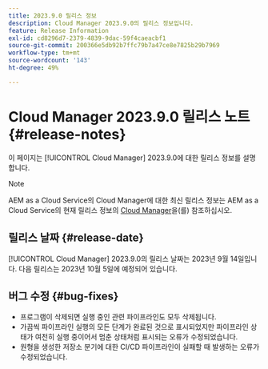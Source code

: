 ```yaml
---
title: 2023.9.0 릴리스 정보
description: Cloud Manager 2023.9.0의 릴리스 정보입니다.
feature: Release Information
exl-id: cd8296d7-2379-4839-9dac-59f4caeacbf1
source-git-commit: 200366e5db92b7ffc79b7a47ce8e7825b29b7969
workflow-type: tm+mt
source-wordcount: '143'
ht-degree: 49%

---
```


# Cloud Manager 2023.9.0 릴리스 노트 {#release-notes}

이 페이지는 [!UICONTROL Cloud Manager] 2023.9.0에 대한 릴리스 정보를 설명합니다.

>[!NOTE]
>
>AEM as a Cloud Service의 Cloud Manager에 대한 최신 릴리스 정보는 AEM as a Cloud Service의 현재 릴리스 정보의 [Cloud Manager](https://experienceleague.adobe.com/docs/experience-manager-cloud-service/content/implementing/using-cloud-manager/release-notes-cloud-manager/release-notes-cm-current.html)을(를) 참조하십시오.

## 릴리스 날짜 {#release-date}

[!UICONTROL Cloud Manager] 2023.9.0의 릴리스 날짜는 2023년 9월 14일입니다. 다음 릴리스는 2023년 10월 5일에 예정되어 있습니다.

## 버그 수정 {#bug-fixes}

* 프로그램이 삭제되면 실행 중인 관련 파이프라인도 모두 삭제됩니다.
* 가끔씩 파이프라인 실행의 모든 &#x200B;&#x200B;단계가 완료된 것으로 표시되었지만 파이프라인 상태가 여전히 실행 중이어서 멈춘 상태처럼 표시되는 오류가 수정되었습니다.
* 원형을 생성한 저장소 분기에 대한 CI/CD 파이프라인이 실패할 때 발생하는 오류가 수정되었습니다.
